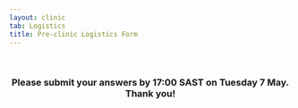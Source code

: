 ```yaml
---
layout: clinic
tab: Logistics
title: Pre-clinic Logistics Form
---
```

<div align="center">
<br>
<h3>Please submit your answers by 17:00 SAST on Tuesday 7 May. Thank you!</h3>
<br>
<iframe src="https://docs.google.com/forms/d/e/1FAIpQLSct1IQfGj5XCckI7NxMBleEZIVqsHGvBIx3cXI7RI_6C4bnig/viewform?embedded=true" width="1024" height="1450" frameborder="0" marginheight="0" marginwidth="0">Loading...</iframe>
</div>
